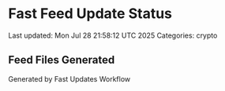 # Fast Feed Update Status
Last updated: Mon Jul 28 21:58:12 UTC 2025
Categories: crypto

## Feed Files Generated

Generated by Fast Updates Workflow
